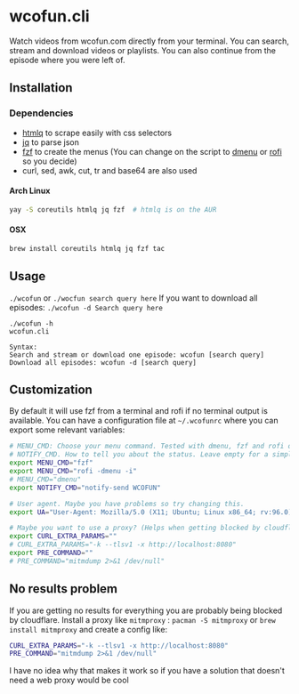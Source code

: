 # wcofun.cli

Watch videos from wcofun.com directly from your terminal. You can search, stream and download videos or playlists. You can also continue from the episode where you were left of.

## Installation

### Dependencies
 - [htmlq](https://github.com/mgdm/htmlq) to scrape easily with css selectors
 - [jq](https://stedolan.github.io/jq/download/) to parse json
 - [fzf](https://github.com/junegunn/fzf) to create the menus (You can change on the script to [dmenu](https://tools.suckless.org/dmenu/) or [rofi](https://github.com/davatorium/rofi) so you decide)
 - curl, sed, awk, cut, tr and base64 are also used

#### Arch Linux
```bash
yay -S coreutils htmlq jq fzf  # htmlq is on the AUR
```

#### OSX

```bash 
brew install coreutils htmlq jq fzf tac
```


## Usage
`./wcofun` or `./wocfun search query here`
If you want to download all episodes: `./wcofun -d Search query here`

```
./wcofun -h
wcofun.cli

Syntax:
Search and stream or download one episode: wcofun [search query]
Download all episodes: wcofun -d [search query]
```

## Customization

By default it will use fzf from a terminal and rofi if no terminal output is available. You can have a configuration file at `~/.wcofunrc` where you can export some relevant variables:

```bash
# MENU_CMD: Choose your menu command. Tested with dmenu, fzf and rofi only
# NOTIFY_CMD. How to tell you about the status. Leave empty for a simple echo to stdout
export MENU_CMD="fzf"
export MENU_CMD="rofi -dmenu -i"
# MENU_CMD="dmenu"
export NOTIFY_CMD="notify-send WCOFUN"

# User agent. Maybe you have problems so try changing this.
export UA="User-Agent: Mozilla/5.0 (X11; Ubuntu; Linux x86_64; rv:96.0) Gecko/20100101 Firefox/96.0"

# Maybe you want to use a proxy? (Helps when getting blocked by cloudflare, or if you want to debug)
export CURL_EXTRA_PARAMS=""
# CURL_EXTRA_PARAMS="-k --tlsv1 -x http://localhost:8080"
export PRE_COMMAND=""
# PRE_COMMAND="mitmdump 2>&1 /dev/null"
```

## No results problem

If you are getting no results for everything you are probably being blocked by cloudflare. Install a proxy like `mitmproxy` : `pacman -S mitmproxy` or `brew install mitmproxy` and create a config like:

```bash
CURL_EXTRA_PARAMS="-k --tlsv1 -x http://localhost:8080"
PRE_COMMAND="mitmdump 2>&1 /dev/null"
```
I have no idea why that makes it work so if you have a solution that doesn't need a web proxy would be cool
